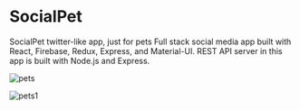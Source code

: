 # SocialPet
SocialPet twitter-like app, just for pets
Full stack social media app built with React, Firebase, Redux, Express, and Material-UI.
REST API server in this app is built with Node.js and Express.


![pets](https://user-images.githubusercontent.com/44022000/69908704-19d93c00-13ef-11ea-9121-a277b3583274.png)


![pets1](https://user-images.githubusercontent.com/44022000/69908707-22ca0d80-13ef-11ea-8c6a-edcedc844318.png)
